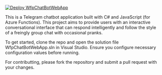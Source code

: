 [![Deploy WfpChatBotWebApp](https://github.com/PHermanov/WfpChatBotWebApp/actions/workflows/master_wfpchatbotwebapp.yml/badge.svg)](https://github.com/PHermanov/WfpChatBotWebApp/actions/workflows/master_wfpchatbotwebapp.yml)

This is a Telegram chatbot application built with C# and JavaScript (for Azure Functions). 
This project aims to provide users with an interactive conversational interface that can respond intelligently and follow the style of a freingly group chat with occasional pranks.

To get started, clone the repo and open the solution file WfpChatBotWebApp.sln in Visual Studio. 
Ensure you configure necessary configuration values before running. 

For contributting, please fork the repository and submit a pull request with your changes.
